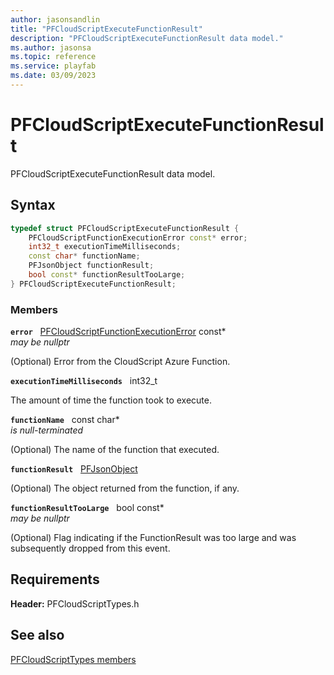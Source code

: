 ```yaml
---
author: jasonsandlin
title: "PFCloudScriptExecuteFunctionResult"
description: "PFCloudScriptExecuteFunctionResult data model."
ms.author: jasonsa
ms.topic: reference
ms.service: playfab
ms.date: 03/09/2023
---
```


# PFCloudScriptExecuteFunctionResult  

PFCloudScriptExecuteFunctionResult data model.  

## Syntax  
  
```cpp
typedef struct PFCloudScriptExecuteFunctionResult {  
    PFCloudScriptFunctionExecutionError const* error;  
    int32_t executionTimeMilliseconds;  
    const char* functionName;  
    PFJsonObject functionResult;  
    bool const* functionResultTooLarge;  
} PFCloudScriptExecuteFunctionResult;  
```
  
### Members  
  
**`error`** &nbsp; [PFCloudScriptFunctionExecutionError](pfcloudscriptfunctionexecutionerror.md) const*  
*may be nullptr*  
  
(Optional) Error from the CloudScript Azure Function.
  
**`executionTimeMilliseconds`** &nbsp; int32_t  
  
The amount of time the function took to execute.
  
**`functionName`** &nbsp; const char*  
*is null-terminated*  
  
(Optional) The name of the function that executed.
  
**`functionResult`** &nbsp; [PFJsonObject](../../pftypes/structs/pfjsonobject.md)  
  
(Optional) The object returned from the function, if any.
  
**`functionResultTooLarge`** &nbsp; bool const*  
*may be nullptr*  
  
(Optional) Flag indicating if the FunctionResult was too large and was subsequently dropped from this event.
  
  
## Requirements  
  
**Header:** PFCloudScriptTypes.h
  
## See also  
[PFCloudScriptTypes members](../pfcloudscripttypes_members.md)  

  
  
